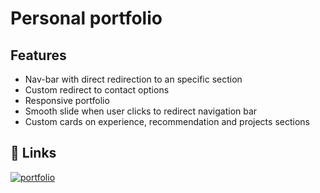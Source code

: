 # Personal portfolio

## Features

- Nav-bar with direct redirection to an specific section
- Custom redirect to contact options
- Responsive portfolio
- Smooth slide when user clicks to redirect navigation bar
- Custom cards on experience, recommendation and projects sections

## 🔗 Links

[![portfolio](https://img.shields.io/badge/my_portfolio-000?style=for-the-badge&logo=ko-fi&logoColor=white)](https://portfolio-gerard-ruiz.vercel.app/)

